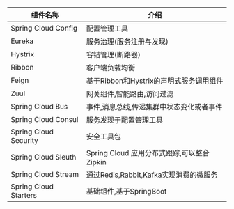 | 组件名称              | 介绍                                       |
| --------------------- | ------------------------------------------ |
| Spring Cloud Config   | 配置管理工具                               |
| Eureka                | 服务治理(服务注册与发现)                   |
| Hystrix               | 容错管理(断路器)                           |
| Ribbon                | 客户端负载均衡                             |
| Feign                 | 基于Ribbon和Hystrix的声明式服务调用组件    |
| Zuul                  | 网关组件,智能路由,访问过滤                 |
| Spring Cloud Bus      | 事件,消息总线,传递集群中状态变化或者事件   |
| Spring Cloud Consul   | 服务发现于配置管理工具                     |
| Spring Cloud Security | 安全工具包                                 |
| Spring Cloud Sleuth   | Spring Cloud 应用分布式跟踪,可以整合Zipkin |
| Spring Cloud Stream   | 通过Redis,Rabbit,Kafka实现消费的微服务     |
| Spring Cloud Starters | 基础组件,基于SpringBoot                    |

